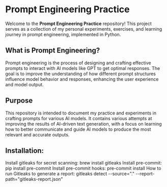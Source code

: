 # Prompt Engineering Practice

Welcome to the **Prompt Engineering Practice** repository! This project serves as a collection of my personal experiments, exercises, and learning journey in prompt engineering, implemented in Python.

## What is Prompt Engineering?

Prompt engineering is the process of designing and crafting effective prompts to interact with AI models like GPT to get optimal responses. The goal is to improve the understanding of how different prompt structures influence model behavior and responses, enhancing the user experience and model output.

## Purpose

This repository is intended to document my practice and experiments in crafting prompts for various AI models. It contains various attempts at improving the results of AI-driven text generation, with a focus on learning how to better communicate and guide AI models to produce the most relevant and accurate outputs.

## Installation:
Install gitleaks for secret scanning: brew install gitleaks
Install pre-commit: pip install pre-commit
Install pre-commit hooks: pre-commit install
How to run Gitleaks to generate a report:
gitleaks detect --source="." --report-path="gitleaks-report.json"
